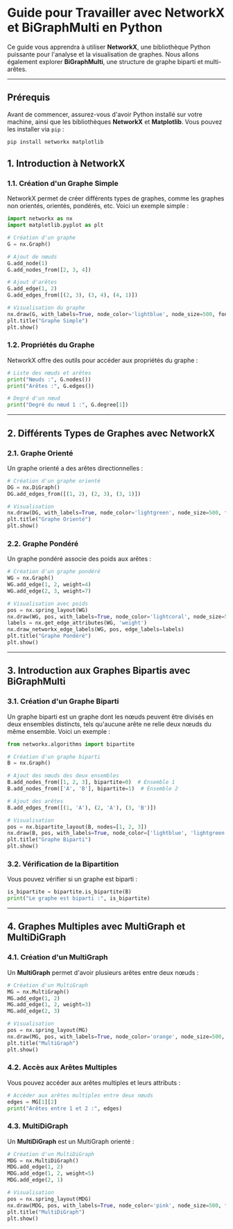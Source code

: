 # Guide pour Travailler avec NetworkX et BiGraphMulti en Python

Ce guide vous apprendra à utiliser **NetworkX**, une bibliothèque Python puissante pour l'analyse et la visualisation de graphes. Nous allons également explorer **BiGraphMulti**, une structure de graphe biparti et multi-arêtes.

---

## Prérequis

Avant de commencer, assurez-vous d'avoir Python installé sur votre machine, ainsi que les bibliothèques **NetworkX** et **Matplotlib**. Vous pouvez les installer via `pip` :

```bash
pip install networkx matplotlib
```

## 1. Introduction à NetworkX

### 1.1. Création d'un Graphe Simple

NetworkX permet de créer différents types de graphes, comme les graphes non orientés, orientés, pondérés, etc. Voici un exemple simple :

```python
import networkx as nx
import matplotlib.pyplot as plt

# Création d'un graphe
G = nx.Graph()

# Ajout de nœuds
G.add_node(1)
G.add_nodes_from([2, 3, 4])

# Ajout d'arêtes
G.add_edge(1, 2)
G.add_edges_from([(2, 3), (3, 4), (4, 1)])

# Visualisation du graphe
nx.draw(G, with_labels=True, node_color='lightblue', node_size=500, font_size=10)
plt.title("Graphe Simple")
plt.show()
```

### 1.2. Propriétés du Graphe

NetworkX offre des outils pour accéder aux propriétés du graphe :

```python
# Liste des nœuds et arêtes
print("Nœuds :", G.nodes())
print("Arêtes :", G.edges())

# Degré d'un nœud
print("Degré du nœud 1 :", G.degree[1])
```

---

## 2. Différents Types de Graphes avec NetworkX

### 2.1. Graphe Orienté

Un graphe orienté a des arêtes directionnelles :

```python
# Création d'un graphe orienté
DG = nx.DiGraph()
DG.add_edges_from([(1, 2), (2, 3), (3, 1)])

# Visualisation
nx.draw(DG, with_labels=True, node_color='lightgreen', node_size=500, font_size=10, arrowsize=20)
plt.title("Graphe Orienté")
plt.show()
```

### 2.2. Graphe Pondéré

Un graphe pondéré associe des poids aux arêtes :

```python
# Création d'un graphe pondéré
WG = nx.Graph()
WG.add_edge(1, 2, weight=4)
WG.add_edge(2, 3, weight=7)

# Visualisation avec poids
pos = nx.spring_layout(WG)
nx.draw(WG, pos, with_labels=True, node_color='lightcoral', node_size=500, font_size=10)
labels = nx.get_edge_attributes(WG, 'weight')
nx.draw_networkx_edge_labels(WG, pos, edge_labels=labels)
plt.title("Graphe Pondéré")
plt.show()
```

---

## 3. Introduction aux Graphes Bipartis avec BiGraphMulti

### 3.1. Création d'un Graphe Biparti

Un graphe biparti est un graphe dont les nœuds peuvent être divisés en deux ensembles distincts, tels qu'aucune arête ne relie deux nœuds du même ensemble. Voici un exemple :

```python
from networkx.algorithms import bipartite

# Création d'un graphe biparti
B = nx.Graph()

# Ajout des nœuds des deux ensembles
B.add_nodes_from([1, 2, 3], bipartite=0)  # Ensemble 1
B.add_nodes_from(['A', 'B'], bipartite=1)  # Ensemble 2

# Ajout des arêtes
B.add_edges_from([(1, 'A'), (2, 'A'), (3, 'B')])

# Visualisation
pos = nx.bipartite_layout(B, nodes=[1, 2, 3])
nx.draw(B, pos, with_labels=True, node_color=['lightblue', 'lightgreen'], node_size=500, font_size=10)
plt.title("Graphe Biparti")
plt.show()
```

### 3.2. Vérification de la Bipartition

Vous pouvez vérifier si un graphe est biparti :

```python
is_bipartite = bipartite.is_bipartite(B)
print("Le graphe est biparti :", is_bipartite)
```

---

## 4. Graphes Multiples avec MultiGraph et MultiDiGraph

### 4.1. Création d'un MultiGraph

Un **MultiGraph** permet d'avoir plusieurs arêtes entre deux nœuds :

```python
# Création d'un MultiGraph
MG = nx.MultiGraph()
MG.add_edge(1, 2)
MG.add_edge(1, 2, weight=3)
MG.add_edge(2, 3)

# Visualisation
pos = nx.spring_layout(MG)
nx.draw(MG, pos, with_labels=True, node_color='orange', node_size=500, font_size=10)
plt.title("MultiGraph")
plt.show()
```

### 4.2. Accès aux Arêtes Multiples

Vous pouvez accéder aux arêtes multiples et leurs attributs :

```python
# Accéder aux arêtes multiples entre deux nœuds
edges = MG[1][2]
print("Arêtes entre 1 et 2 :", edges)
```

### 4.3. MultiDiGraph

Un **MultiDiGraph** est un MultiGraph orienté :

```python
# Création d'un MultiDiGraph
MDG = nx.MultiDiGraph()
MDG.add_edge(1, 2)
MDG.add_edge(1, 2, weight=5)
MDG.add_edge(2, 1)

# Visualisation
pos = nx.spring_layout(MDG)
nx.draw(MDG, pos, with_labels=True, node_color='pink', node_size=500, font_size=10, arrowsize=20)
plt.title("MultiDiGraph")
plt.show()
```
